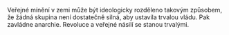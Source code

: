 <emphasis level="strong">Veřejné mínění v zemi může být ideologicky rozděleno<break time="0.3s"/> takovým způsobem,<break time="0.3s"/> že žádná skupina není dostatečně silná,<break time="0.3s"/> aby ustavila trvalou vládu.</emphasis><break time="0.5s"/> <prosody rate="95%">Pak zavládne anarchie.</prosody><break time="0.5s"/> <emphasis level="moderate">Revoluce a veřejné násilí<break time="0.3s"/> se stanou trvalými.</emphasis> 